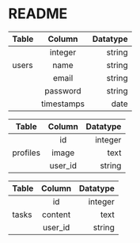 # README

| Table         | Column        | Datatype |
| ------------- |:-------------:| -----:   |
|               | integer          |  string  |
|users          | name          |  string  |
|               | email         |  string  |
|               | password      |  string  |
|               | timestamps    |  date    |


| Table         | Column        | Datatype |
| ------------- |:-------------:| -----:   |
|               | id            |  integer |
|   profiles    | image         |  text    |
|               | user_id       |  string  |

| Table         | Column        | Datatype |
| ------------- |:-------------:| -----:   |
|               | id            |  integer |
|tasks          | content       |  text    |
|               | user_id       |  string  |
